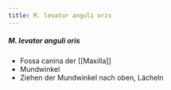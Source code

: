```yaml
---
title: M. levator anguli oris
---
```

##### M. levator anguli oris
*   Fossa canina der [[Maxilla]]
*   Mundwinkel
*   Ziehen der Mundwinkel nach oben, Lächeln